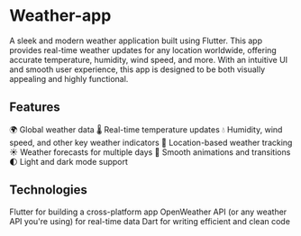# Weather-app
A sleek and modern weather application built using Flutter. This app provides real-time weather updates for any location worldwide, offering accurate temperature, humidity, wind speed, and more. With an intuitive UI and smooth user experience, this app is designed to be both visually appealing and highly functional.


## Features
🌍 Global weather data
🌡️ Real-time temperature updates
💧 Humidity, wind speed, and other key weather indicators
📍 Location-based weather tracking
☀️ Weather forecasts for multiple days
🔄 Smooth animations and transitions
🌓 Light and dark mode support

## Technologies
Flutter for building a cross-platform app
OpenWeather API (or any weather API you're using) for real-time data
Dart for writing efficient and clean code
